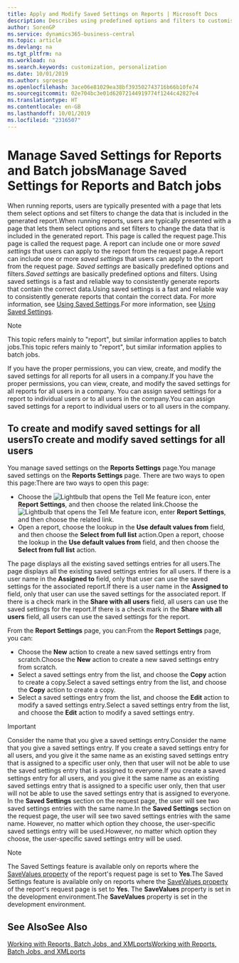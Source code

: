 ```yaml
---
title: Apply and Modify Saved Settings on Reports | Microsoft Docs
description: Describes using predefined options and filters to customise a report, and to generate the correct data.
author: SorenGP
ms.service: dynamics365-business-central
ms.topic: article
ms.devlang: na
ms.tgt_pltfrm: na
ms.workload: na
ms.search.keywords: customization, personalization
ms.date: 10/01/2019
ms.author: sgroespe
ms.openlocfilehash: 3ace06e81029ea38bf393502743716b66b10fe74
ms.sourcegitcommit: 02e704bc3e01d62072144919774f1244c42827e4
ms.translationtype: HT
ms.contentlocale: en-GB
ms.lasthandoff: 10/01/2019
ms.locfileid: "2316507"
---
```

# <a name="manage-saved-settings-for-reports-and-batch-jobs"></a><span data-ttu-id="cc134-103">Manage Saved Settings for Reports and Batch jobs</span><span class="sxs-lookup"><span data-stu-id="cc134-103">Manage Saved Settings for Reports and Batch jobs</span></span>
<span data-ttu-id="cc134-104">When running reports, users are typically presented with a page that lets them select options and set filters to change the data that is included in the generated report.</span><span class="sxs-lookup"><span data-stu-id="cc134-104">When running reports, users are typically presented with a page that lets them select options and set filters to change the data that is included in the generated report.</span></span> <span data-ttu-id="cc134-105">This page is called the request page.</span><span class="sxs-lookup"><span data-stu-id="cc134-105">This page is called the request page.</span></span> <span data-ttu-id="cc134-106">A report can include one or more *saved settings* that users can apply to the report from the request page.</span><span class="sxs-lookup"><span data-stu-id="cc134-106">A report can include one or more *saved settings* that users can apply to the report from the request page.</span></span> <span data-ttu-id="cc134-107">*Saved settings* are basically predefined options and filters.</span><span class="sxs-lookup"><span data-stu-id="cc134-107">*Saved settings* are basically predefined options and filters.</span></span> <span data-ttu-id="cc134-108">Using saved settings is a fast and reliable way to consistently generate reports that contain the correct data.</span><span class="sxs-lookup"><span data-stu-id="cc134-108">Using saved settings is a fast and reliable way to consistently generate reports that contain the correct data.</span></span> <span data-ttu-id="cc134-109">For more information, see [Using Saved Settings](ui-work-report.md#SavedSettings).</span><span class="sxs-lookup"><span data-stu-id="cc134-109">For more information, see [Using Saved Settings](ui-work-report.md#SavedSettings).</span></span>

> [!NOTE]
> <span data-ttu-id="cc134-110">This topic refers mainly to "report", but similar information applies to batch jobs.</span><span class="sxs-lookup"><span data-stu-id="cc134-110">This topic refers mainly to "report", but similar information applies to batch jobs.</span></span>

<span data-ttu-id="cc134-111">If you have the proper permissions, you can view, create, and modify the saved settings for all reports for all users in a company.</span><span class="sxs-lookup"><span data-stu-id="cc134-111">If you have the proper permissions, you can view, create, and modify the saved settings for all reports for all users in a company.</span></span> <span data-ttu-id="cc134-112">You can assign saved settings for a report to individual users or to all users in the company.</span><span class="sxs-lookup"><span data-stu-id="cc134-112">You can assign saved settings for a report to individual users or to all users in the company.</span></span>

<!--
## Apply saved settings to a report
1. Open the report.

   The request page appears.    
2. In the **Saved Settings** section of the page, set the **Name** field  to the saved settings that you want to use.

   The **Saved Settings** section only appears if the report has been run before or if there are existing saved settings entries. The saved settings entry called **Last used options and filters** is always available. These settings are the option and filter values that were used the last time you ran the report.

-->

## <a name="to-create-and-modify-saved-settings-for-all-users"></a><span data-ttu-id="cc134-113">To create and modify saved settings for all users</span><span class="sxs-lookup"><span data-stu-id="cc134-113">To create and modify saved settings for all users</span></span>
<span data-ttu-id="cc134-114">You manage saved settings on the **Reports Settings** page.</span><span class="sxs-lookup"><span data-stu-id="cc134-114">You manage saved settings on the **Reports Settings** page.</span></span> <span data-ttu-id="cc134-115">There are two ways to open this page:</span><span class="sxs-lookup"><span data-stu-id="cc134-115">There are two ways to open this page:</span></span>
-   <span data-ttu-id="cc134-116">Choose the ![Lightbulb that opens the Tell Me feature](media/ui-search/search_small.png "Tell me what you want to do") icon, enter **Report Settings**, and then choose the related link.</span><span class="sxs-lookup"><span data-stu-id="cc134-116">Choose the ![Lightbulb that opens the Tell Me feature](media/ui-search/search_small.png "Tell me what you want to do") icon, enter **Report Settings**, and then choose the related link.</span></span>
-   <span data-ttu-id="cc134-117">Open a report, choose the lookup in the **Use default values from** field, and then choose the **Select from full list** action.</span><span class="sxs-lookup"><span data-stu-id="cc134-117">Open a report, choose the lookup in the **Use default values from** field, and then choose the **Select from full list** action.</span></span>

<span data-ttu-id="cc134-118">The page displays all the existing saved settings entries for all users.</span><span class="sxs-lookup"><span data-stu-id="cc134-118">The page displays all the existing saved settings entries for all users.</span></span> <span data-ttu-id="cc134-119">If there is a user name in the **Assigned to** field, only that user can use the saved settings for the associated report.</span><span class="sxs-lookup"><span data-stu-id="cc134-119">If there is a user name in the **Assigned to** field, only that user can use the saved settings for the associated report.</span></span> <span data-ttu-id="cc134-120">If there is a check mark in the **Share with all users** field, all users can use the saved settings for the report.</span><span class="sxs-lookup"><span data-stu-id="cc134-120">If there is a check mark in the **Share with all users** field, all users can use the saved settings for the report.</span></span>

<span data-ttu-id="cc134-121">From the **Report Settings** page, you can:</span><span class="sxs-lookup"><span data-stu-id="cc134-121">From the **Report Settings** page, you can:</span></span>
-   <span data-ttu-id="cc134-122">Choose the **New** action to create a new saved settings entry from scratch.</span><span class="sxs-lookup"><span data-stu-id="cc134-122">Choose the **New** action to create a new saved settings entry from scratch.</span></span>
-   <span data-ttu-id="cc134-123">Select a saved settings entry from the list, and choose the **Copy** action to create a copy.</span><span class="sxs-lookup"><span data-stu-id="cc134-123">Select a saved settings entry from the list, and choose the **Copy** action to create a copy.</span></span>
-   <span data-ttu-id="cc134-124">Select a saved settings entry from the list, and choose the **Edit** action to modify a saved settings entry.</span><span class="sxs-lookup"><span data-stu-id="cc134-124">Select a saved settings entry from the list, and choose the **Edit** action to modify a saved settings entry.</span></span>

> [!Important]
> <span data-ttu-id="cc134-125">Consider the name that you give a saved settings entry.</span><span class="sxs-lookup"><span data-stu-id="cc134-125">Consider the name that you give a saved settings entry.</span></span> <span data-ttu-id="cc134-126">If you create a saved settings entry for all users, and you give it the same name as an existing saved settings entry that is assigned to a specific user only, then that user will not be able to use the saved settings entry that is assigned to everyone.</span><span class="sxs-lookup"><span data-stu-id="cc134-126">If you create a saved settings entry for all users, and you give it the same name as an existing saved settings entry that is assigned to a specific user only, then that user will not be able to use the saved settings entry that is assigned to everyone.</span></span>  <span data-ttu-id="cc134-127">In the **Saved Settings** section on the request page, the user will see two saved settings entries with the same name.</span><span class="sxs-lookup"><span data-stu-id="cc134-127">In the **Saved Settings** section on the request page, the user will see two saved settings entries with the same name.</span></span> <span data-ttu-id="cc134-128">However, no matter which option they choose, the user-specific saved settings entry will be used.</span><span class="sxs-lookup"><span data-stu-id="cc134-128">However, no matter which option they choose, the user-specific saved settings entry will be used.</span></span>

> [!NOTE]
> <span data-ttu-id="cc134-129">The Saved Settings feature is available only on reports where the [SaveValues property](https://docs.microsoft.com/en-us/dynamics-nav/savevalues-property) of the report's request page is set to **Yes**.</span><span class="sxs-lookup"><span data-stu-id="cc134-129">The Saved Settings feature is available only on reports where the [SaveValues property](https://docs.microsoft.com/en-us/dynamics-nav/savevalues-property) of the report's request page is set to **Yes**.</span></span> <span data-ttu-id="cc134-130">The **SaveValues** property is set in the development environment.</span><span class="sxs-lookup"><span data-stu-id="cc134-130">The **SaveValues** property is set in the development environment.</span></span>  

## <a name="see-also"></a><span data-ttu-id="cc134-131">See Also</span><span class="sxs-lookup"><span data-stu-id="cc134-131">See Also</span></span>
[<span data-ttu-id="cc134-132">Working with Reports, Batch Jobs, and XMLports</span><span class="sxs-lookup"><span data-stu-id="cc134-132">Working with Reports, Batch Jobs, and XMLports</span></span>](ui-work-report.md)  
